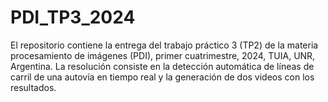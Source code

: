 # PDI_TP3_2024
El repositorio contiene la entrega del trabajo práctico 3 (TP2) de la materia procesamiento de imágenes (PDI), primer cuatrimestre, 2024, TUIA, UNR, Argentina. 
La resolución consiste en la detección automática de líneas de carril de una autovía en tiempo real y la generación de dos videos con los resultados.

